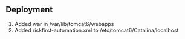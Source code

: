 


## Deployment

1.  Added war in /var/lib/tomcat6/webapps
2.  Added riskfirst-automation.xml to /etc/tomcat6/Catalina/localhost
